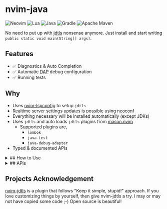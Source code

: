 # nvim-java

![Neovim](https://img.shields.io/badge/NeoVim-%2357A143.svg?&style=for-the-badge&logo=neovim&logoColor=white)
![Lua](https://img.shields.io/badge/lua-%232C2D72.svg?style=for-the-badge&logo=lua&logoColor=white)
![Java](https://img.shields.io/badge/java-%23ED8B00.svg?style=for-the-badge&logo=openjdk&logoColor=white)
![Gradle](https://img.shields.io/badge/Gradle-02303A.svg?style=for-the-badge&logo=Gradle&logoColor=white)
![Apache Maven](https://img.shields.io/badge/Apache%20Maven-C71A36?style=for-the-badge&logo=Apache%20Maven&logoColor=white)

No need to put up with [jdtls](https://github.com/eclipse-jdtls/eclipse.jdt.ls) nonsense anymore.
Just install and start writing `public static void main(String[] args)`.

## Features

- :white_check_mark: Diagnostics & Auto Completion
- :white_check_mark: Automatic [DAP](https://github.com/mfussenegger/nvim-dap) debug configuration
- :white_check_mark: Running tests

## Why

- Uses [nvim-lspconfig](https://github.com/neovim/nvim-lspconfig) to setup `jdtls`
- Realtime server settings updates is possible using [neoconf](https://github.com/folke/neoconf.nvim)
- Everything necessary will be installed automatically (except JDKs)
- Uses `jdtls` and auto loads `jdtls` plugins from [mason.nvim](https://github.com/williamboman/mason.nvim)
  - Supported plugins are,
    - `lombok`
    - `java-test`
    - `java-debug-adapter`
- Typed & documented APIs

<details>

<summary>## How to Use</summary>

## Pre-requisites

- [Python 3.9](https://www.python.org/downloads/) - for running `jdtls` wrapper launch script

### Install the plugin

Using [lazy.nvim](https://github.com/folke/lazy.nvim)

```lua
return {
  'nvim-java/nvim-java',
  dependencies = {
    'nvim-java/nvim-java-core',
    'neovim/nvim-lspconfig',
    'williamboman/mason.nvim',
    'mfussenegger/nvim-dap',
  },
  event = 'VeryLazy',
  opts = {},
}
```

### Setup JDTLS like you would usually do

```lua
require('lspconfig').jdtls.setup({})
```

Yep! That's all :)

</details>

<details>

<summary>## APIs</summary>

### DAP

- `config_dap` - DAP is autoconfigured on start up, but in case you want to force configure it again, you can use this API

```lua
require('java').dap.config_dap()
```

### Test

- `run_current_test_class` - Run the test class in the active buffer

```lua
require('java').test.run_current_test_class()
```

- `debug_current_test_class` - Debug the test class in the active buffer

```lua
require('java').test.debug_current_test_class()
```

</details>

## Projects Acknowledgement

[nvim-jdtls](https://github.com/mfussenegger/nvim-jdtls) is a plugin that follows "Keep it simple, stupid!" approach.
If you love customizing things by yourself, then give nvim-jdtls a try. I may or may not have copied some code ;-)
Open source is beautiful!
